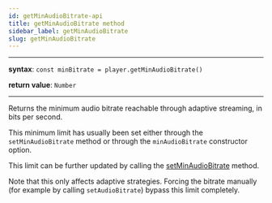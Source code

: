 ```yaml
---
id: getMinAudioBitrate-api
title: getMinAudioBitrate method
sidebar_label: getMinAudioBitrate
slug: getMinAudioBitrate
---
```


---

**syntax**: `const minBitrate = player.getMinAudioBitrate()`

**return value**: `Number`

---

Returns the minimum audio bitrate reachable through adaptive streaming, in bits
per second.

This minimum limit has usually been set either through the `setMinAudioBitrate`
method or through the `minAudioBitrate` constructor option.

This limit can be further updated by calling the
[setMinAudioBitrate](./setMinAudioBitrate.md) method.

Note that this only affects adaptive strategies. Forcing the bitrate manually
(for example by calling `setAudioBitrate`) bypass this limit completely.
